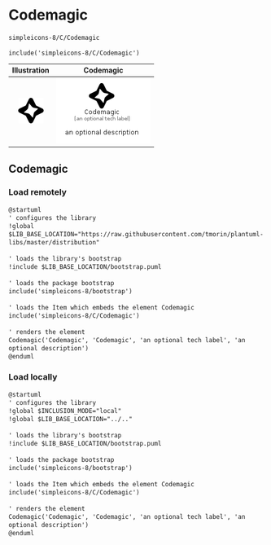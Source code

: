 # Codemagic


```text
simpleicons-8/C/Codemagic
```

```text
include('simpleicons-8/C/Codemagic')
```



| Illustration | Codemagic |
| :---: | :---: |
| ![illustration for Illustration](../../simpleicons-8/C/Codemagic.png) | ![illustration for Codemagic](../../simpleicons-8/C/Codemagic.Local.png) |




## Codemagic

### Load remotely
```plantuml
@startuml
' configures the library
!global $LIB_BASE_LOCATION="https://raw.githubusercontent.com/tmorin/plantuml-libs/master/distribution"

' loads the library's bootstrap
!include $LIB_BASE_LOCATION/bootstrap.puml

' loads the package bootstrap
include('simpleicons-8/bootstrap')

' loads the Item which embeds the element Codemagic
include('simpleicons-8/C/Codemagic')

' renders the element
Codemagic('Codemagic', 'Codemagic', 'an optional tech label', 'an optional description')
@enduml
```

### Load locally
```plantuml
@startuml
' configures the library
!global $INCLUSION_MODE="local"
!global $LIB_BASE_LOCATION="../.."

' loads the library's bootstrap
!include $LIB_BASE_LOCATION/bootstrap.puml

' loads the package bootstrap
include('simpleicons-8/bootstrap')

' loads the Item which embeds the element Codemagic
include('simpleicons-8/C/Codemagic')

' renders the element
Codemagic('Codemagic', 'Codemagic', 'an optional tech label', 'an optional description')
@enduml
```

